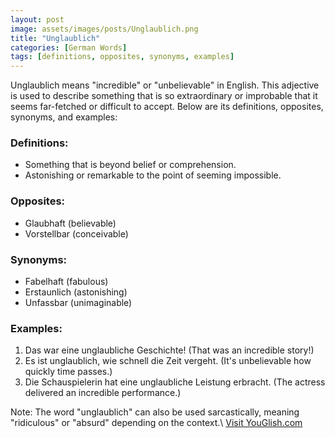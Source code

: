 ```yaml
---
layout: post
image: assets/images/posts/Unglaublich.png
title: "Unglaublich"
categories: [German Words]
tags: [definitions, opposites, synonyms, examples]
---
```


Unglaublich means "incredible" or "unbelievable" in English. This adjective is used to describe something that is so extraordinary or improbable that it seems far-fetched or difficult to accept. Below are its definitions, opposites, synonyms, and examples:

### Definitions:
- Something that is beyond belief or comprehension.
- Astonishing or remarkable to the point of seeming impossible.

### Opposites:
- Glaubhaft (believable)
- Vorstellbar (conceivable)

### Synonyms:
- Fabelhaft (fabulous)
- Erstaunlich (astonishing)
- Unfassbar (unimaginable)

### Examples:
1. Das war eine unglaubliche Geschichte! (That was an incredible story!)
2. Es ist unglaublich, wie schnell die Zeit vergeht. (It's unbelievable how quickly time passes.)
3. Die Schauspielerin hat eine unglaubliche Leistung erbracht. (The actress delivered an incredible performance.)

Note: The word "unglaublich" can also be used sarcastically, meaning "ridiculous" or "absurd" depending on the context.\ <a id="yg-widget-0" class="youglish-widget" data-query="Unglaublich" data-lang="german" data-components="8412" data-auto-start="0" data-bkg-color="theme_light" data-title="How%20to%20pronounce%20Unglaublich%20in%20German"  rel="nofollow" href="https://youglish.com">Visit YouGlish.com</a><script async src="https://youglish.com/public/emb/widget.js" charset="utf-8"></script>